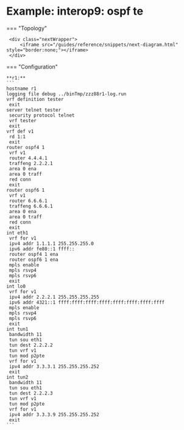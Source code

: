 # Example: interop9: ospf te
    
=== "Topology"
    
     <div class="nextWrapper">
         <iframe src="/guides/reference/snippets/next-diagram.html" style="border:none;"></iframe>
     </div>

    
=== "Configuration"
    
    **r1:**
    ```
    hostname r1
    logging file debug ../binTmp/zzz88r1-log.run
    vrf definition tester
     exit
    server telnet tester
     security protocol telnet
     vrf tester
     exit
    vrf def v1
     rd 1:1
     exit
    router ospf4 1
     vrf v1
     router 4.4.4.1
     traffeng 2.2.2.1
     area 0 ena
     area 0 traff
     red conn
     exit
    router ospf6 1
     vrf v1
     router 6.6.6.1
     traffeng 6.6.6.1
     area 0 ena
     area 0 traff
     red conn
     exit
    int eth1
     vrf for v1
     ipv4 addr 1.1.1.1 255.255.255.0
     ipv6 addr fe80::1 ffff::
     router ospf4 1 ena
     router ospf6 1 ena
     mpls enable
     mpls rsvp4
     mpls rsvp6
     exit
    int lo0
     vrf for v1
     ipv4 addr 2.2.2.1 255.255.255.255
     ipv6 addr 4321::1 ffff:ffff:ffff:ffff:ffff:ffff:ffff:ffff
     mpls enable
     mpls rsvp4
     mpls rsvp6
     exit
    int tun1
     bandwidth 11
     tun sou eth1
     tun dest 2.2.2.2
     tun vrf v1
     tun mod p2pte
     vrf for v1
     ipv4 addr 3.3.3.1 255.255.255.252
     exit
    int tun2
     bandwidth 11
     tun sou eth1
     tun dest 2.2.2.3
     tun vrf v1
     tun mod p2pte
     vrf for v1
     ipv4 addr 3.3.3.9 255.255.255.252
     exit
    ```
